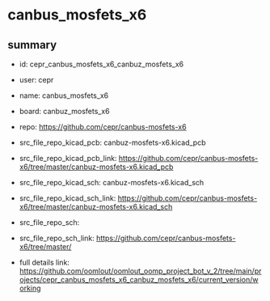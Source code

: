 # canbus_mosfets_x6
 
## summary 
* id: cepr_canbus_mosfets_x6_canbuz_mosfets_x6
* user: cepr
* name: canbus_mosfets_x6
* board: canbuz_mosfets_x6
* repo: https://github.com/cepr/canbus-mosfets-x6
* src_file_repo_kicad_pcb: canbuz-mosfets-x6.kicad_pcb
* src_file_repo_kicad_pcb_link: https://github.com/cepr/canbus-mosfets-x6/tree/master/canbuz-mosfets-x6.kicad_pcb
* src_file_repo_kicad_sch: canbuz-mosfets-x6.kicad_sch
* src_file_repo_kicad_sch_link: https://github.com/cepr/canbus-mosfets-x6/tree/master/canbuz-mosfets-x6.kicad_sch

* src_file_repo_sch: 
* src_file_repo_sch_link: https://github.com/cepr/canbus-mosfets-x6/tree/master/
* full details link: https://github.com/oomlout/oomlout_oomp_project_bot_v_2/tree/main/projects/cepr_canbus_mosfets_x6_canbuz_mosfets_x6/current_version/working  






